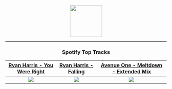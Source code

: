 <p align="center">
  <a href="https://www.tobiasmichael.de">
    <img src="https://tobiasmichael.de/assets/logo.gif" width="100" height="100"/>
  </a>
</p>

---

<h3 align="center">Spotify Top Tracks</h3>

[Ryan Harris - You Were Right](https://open.spotify.com/track/6ZDbbE1kqpKpunBCkeJgCk)|[Ryan Harris - Falling](https://open.spotify.com/track/1D2bwibwzhgdtd4XOEay8Y)|[Avenue One - Meltdown - Extended Mix](https://open.spotify.com/track/5xOTASl1nYWa9s4PwggG7g)
:---:|:----:|:----:
<img src="https://i.scdn.co/image/ab67616d00001e02ed6adf11fba1b9e885b56ecc"/>|<img src="https://i.scdn.co/image/ab67616d00001e028b2c15749ae1935d236a32a6"/>|<img src="https://i.scdn.co/image/ab67616d00001e02f2fa1b28c1d62ea6fd8d713e"/>